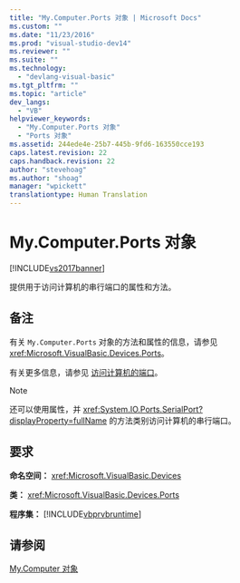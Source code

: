 ```yaml
---
title: "My.Computer.Ports 对象 | Microsoft Docs"
ms.custom: ""
ms.date: "11/23/2016"
ms.prod: "visual-studio-dev14"
ms.reviewer: ""
ms.suite: ""
ms.technology: 
  - "devlang-visual-basic"
ms.tgt_pltfrm: ""
ms.topic: "article"
dev_langs: 
  - "VB"
helpviewer_keywords: 
  - "My.Computer.Ports 对象"
  - "Ports 对象"
ms.assetid: 244ede4e-25b7-445b-9fd6-163550cce193
caps.latest.revision: 22
caps.handback.revision: 22
author: "stevehoag"
ms.author: "shoag"
manager: "wpickett"
translationtype: Human Translation
---
```

# My.Computer.Ports 对象
[!INCLUDE[vs2017banner](../../../csharp/includes/vs2017banner.md)]

提供用于访问计算机的串行端口的属性和方法。  
  
## 备注  
 有关 `My.Computer.Ports` 对象的方法和属性的信息，请参见 <xref:Microsoft.VisualBasic.Devices.Ports>。  
  
 有关更多信息，请参见 [访问计算机的端口](../../../visual-basic/developing-apps/programming/computer-resources/accessing-the-computer-s-ports.md)。  
  
> [!NOTE]
>  还可以使用属性，并 <xref:System.IO.Ports.SerialPort?displayProperty=fullName> 的方法类别访问计算机的串行端口。  
  
## 要求  
 **命名空间：** <xref:Microsoft.VisualBasic.Devices>  
  
 **类：** <xref:Microsoft.VisualBasic.Devices.Ports>  
  
 **程序集：** [!INCLUDE[vbprvbruntime](../../../visual-basic/language-reference/objects/includes/vbprvbruntime_md.md)]  
  
## 请参阅  
 [My.Computer 对象](../../../visual-basic/language-reference/objects/my-computer-object.md)